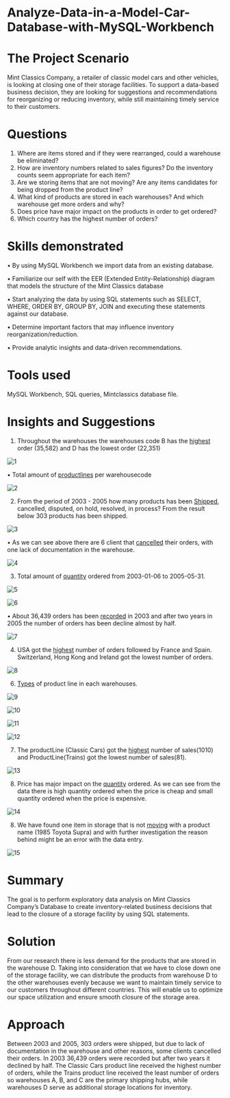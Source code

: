 # Analyze-Data-in-a-Model-Car-Database-with-MySQL-Workbench

# The Project Scenario

Mint Classics Company, a retailer of classic model cars and other vehicles, is looking at closing one of their storage facilities. To support a data-based business decision, they are looking for suggestions and recommendations for reorganizing or reducing inventory, while still maintaining timely service to their customers.

# Questions
1.  Where are items stored and if they were rearranged, could a warehouse be eliminated?
2. How are inventory numbers related to sales figures? Do the inventory counts seem appropriate for each item?
3. Are we storing items that are not moving? Are any items candidates for being dropped from the product line?
4. What kind of products are stored in each warehouses? And which warehouse get more orders and why?
5. Does price have major impact on the products in order to get ordered?
6. Which country has the highest number of orders?

# Skills demonstrated
•	By using MySQL Workbench we import data from an existing database.

•	Familiarize our self with the EER (Extended Entity-Relationship) diagram that models the structure of the Mint Classics database

•	Start analyzing the data by using SQL statements such as SELECT, WHERE, ORDER BY, GROUP BY, JOIN and executing these statements against our database.

•	Determine important factors that may influence inventory reorganization/reduction.

•	Provide analytic insights and data-driven recommendations.

# Tools used
MySQL Workbench, SQL queries, Mintclassics database file.

# Insights and Suggestions

1.	Throughout the warehouses the warehouses code B has the [highest](https://github.com/Suravell/Analyze-Data-in-a-Model-Car-Database-with-MySQL-Workbench/blob/755fc1c7f3d5abbef1cef8084e4ba851a052d460/Perwarehouseordered.sql) order (35,582) and D has the lowest order (22,351)

![1](https://github.com/Suravell/Analyze-Data-in-a-Model-Car-Database-with-MySQL-Workbench/assets/93171067/82fc9ded-f195-4619-8c3b-bd51683d33f3)


•	Total amount of [productlines](https://github.com/Suravell/Analyze-Data-in-a-Model-Car-Database-with-MySQL-Workbench/blob/f2823f1c9db1fc07865faef7a28c81f3a980e4a3/productline_per_warehouse.sql) per warehousecode


   ![2](https://github.com/Suravell/Analyze-Data-in-a-Model-Car-Database-with-MySQL-Workbench/assets/93171067/7fde3f03-4a31-433e-8954-2c86e70a829f)
                             

 
2.	From the period of 2003 - 2005 how many products has been [Shipped](https://github.com/Suravell/Analyze-Data-in-a-Model-Car-Database-with-MySQL-Workbench/blob/0b47c42ecee00f3ee9d5272018d5d6627459dbe9/Order_Status.sql), cancelled, disputed, on hold, resolved, in process? From the result below 303 products has been shipped.


![3](https://github.com/Suravell/Analyze-Data-in-a-Model-Car-Database-with-MySQL-Workbench/assets/93171067/b10b1a6a-617a-4c40-a7c0-00f07867892f)

 
•	As we can see above there are 6 client that [cancelled](https://github.com/Suravell/Analyze-Data-in-a-Model-Car-Database-with-MySQL-Workbench/blob/b7a65d6f03cac6200f494251ba2d420146560ad6/cancellation_reason.sql) their orders, with one lack of documentation in the warehouse.

![4](https://github.com/Suravell/Analyze-Data-in-a-Model-Car-Database-with-MySQL-Workbench/assets/93171067/4df7f3ea-cd44-4c77-94d1-75b8a5fc98c1)
 
3.	Total amount of [quantity](https://github.com/Suravell/Analyze-Data-in-a-Model-Car-Database-with-MySQL-Workbench/blob/c14954aa4b783a5a0b2a9ebe8d270623f75b15f5/Total_Quantity.sql) ordered from 2003-01-06 to 2005-05-31.


![5](https://github.com/Suravell/Analyze-Data-in-a-Model-Car-Database-with-MySQL-Workbench/assets/93171067/18e79e2a-6186-4849-b79d-3b41eccb1a74)

![6](https://github.com/Suravell/Analyze-Data-in-a-Model-Car-Database-with-MySQL-Workbench/assets/93171067/bd6f8284-3228-43ec-aee0-51f954aa9045)

   
•	About 36,439 orders has been [recorded](https://github.com/Suravell/Analyze-Data-in-a-Model-Car-Database-with-MySQL-Workbench/blob/476a3f7c417e0543c428451d7461931b91f84967/Order_Records.sql) in 2003 and after two years in 2005 the number of orders has been decline almost by half.


![7](https://github.com/Suravell/Analyze-Data-in-a-Model-Car-Database-with-MySQL-Workbench/assets/93171067/b5f26fe3-6ab3-476e-8468-1ce9a802d4dc)


 
4.	USA got the [highest](https://github.com/Suravell/Analyze-Data-in-a-Model-Car-Database-with-MySQL-Workbench/blob/32c0326d00b9cc981d74fda907a53be0593762af/Country_Total_Orders.sql) number of orders followed by France and Spain. Switzerland, Hong Kong and Ireland got the lowest number of orders.


![8](https://github.com/Suravell/Analyze-Data-in-a-Model-Car-Database-with-MySQL-Workbench/assets/93171067/cf5b2c67-ba09-4021-afae-0ae11440d5fa)

 
6.	[Types](https://github.com/Suravell/Analyze-Data-in-a-Model-Car-Database-with-MySQL-Workbench/blob/9e095b101aac7605f42a60bca3fc375ee5e7f4b6/Product_Line_Types.sql) of product line in each warehouses.
   

![9](https://github.com/Suravell/Analyze-Data-in-a-Model-Car-Database-with-MySQL-Workbench/assets/93171067/73200cf8-f25b-49cd-975a-8d463baac048)

![10](https://github.com/Suravell/Analyze-Data-in-a-Model-Car-Database-with-MySQL-Workbench/assets/93171067/07a120ef-fc15-406a-84bc-2d0341eae044)

![11](https://github.com/Suravell/Analyze-Data-in-a-Model-Car-Database-with-MySQL-Workbench/assets/93171067/d2a2eeac-c488-432d-9ca5-864ff5c86519)

![12](https://github.com/Suravell/Analyze-Data-in-a-Model-Car-Database-with-MySQL-Workbench/assets/93171067/48cd97ee-76ea-445c-bf92-a9defb0ec54e)
       
7.	The productLine (Classic Cars) got the [highest](https://github.com/Suravell/Analyze-Data-in-a-Model-Car-Database-with-MySQL-Workbench/blob/c5a8960201facd2c3357b45cb916b8a6b098371f/Product_Line_Highest_Sale.sql) number of sales(1010) and ProductLine(Trains) got the lowest number of sales(81).

![13](https://github.com/Suravell/Analyze-Data-in-a-Model-Car-Database-with-MySQL-Workbench/assets/93171067/ee49c427-dfee-4629-9aca-6325e234b3d2)

 
8.	Price has major impact on the [quantity](https://github.com/Suravell/Analyze-Data-in-a-Model-Car-Database-with-MySQL-Workbench/blob/af59adbcb4ce46443c125e95a7fd8be5b1bfc85c/Price_of_Total_Quantity_Ordered.sql) ordered. As we can see from the data there is high quantity ordered when the price is cheap and small quantity ordered when the price is expensive.

![14](https://github.com/Suravell/Analyze-Data-in-a-Model-Car-Database-with-MySQL-Workbench/assets/93171067/3380fcbc-3c07-4c2b-8b58-600f3e67716c)
 
8.	We have found one item in storage that is not [moving](https://github.com/Suravell/Analyze-Data-in-a-Model-Car-Database-with-MySQL-Workbench/blob/616de5d5225914e49190120ecb6ef4cf6cbef007/Not_Moving_Products.sql) with a product name (1985 Toyota Supra) and with further investigation the reason behind might be an error with the data entry.

 ![15](https://github.com/Suravell/Analyze-Data-in-a-Model-Car-Database-with-MySQL-Workbench/assets/93171067/540e2dc4-655d-41c7-aa22-e93a57d58dfb)

# Summary
The goal is to perform exploratory data analysis on Mint Classics Company’s Database to create inventory-related business decisions that lead to the closure of a storage facility by using SQL statements. 

# Solution
From our research there is less demand for the products that are stored in the warehouse D.  Taking into consideration that we have to close down one of the storage facility, we can distribute the products from warehouse D to the other warehouses evenly because we want to maintain timely service to our customers throughout different countries. This will enable us to optimize our space utilization and ensure smooth closure of the storage area.

# Approach
Between 2003 and 2005, 303 orders were shipped, but due to lack of documentation in the warehouse and other reasons, some clients cancelled their orders. In 2003 36,439 orders were recorded but after two years it declined by half. The Classic Cars product line received the highest number of orders, while the Trains product line received the least number of orders so warehouses A, B, and C are the primary shipping hubs, while warehouses D serve as additional storage locations for inventory.
